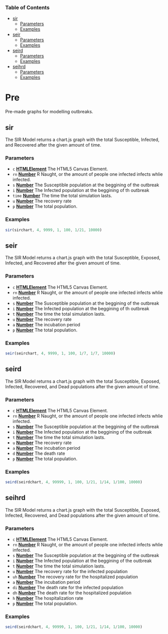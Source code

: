 <!-- Generated by documentation.js. Update this documentation by updating the source code. -->

### Table of Contents

*   [sir][2]
    *   [Parameters][3]
    *   [Examples][4]
*   [seir][5]
    *   [Parameters][6]
    *   [Examples][7]
*   [seird][8]
    *   [Parameters][9]
    *   [Examples][10]
*   [seihrd][11]
    *   [Parameters][12]
    *   [Examples][13]

# Pre

Pre-made graphs for modelling outbreaks.

## sir

The SIR Model returns a chart.js graph with the total Susceptible, Infected, and Recovered after the given amount of time.

### Parameters

*   `c` **[HTMLElement][14]** The HTML5 Canvas Element.
*   `rn` **[Number][15]** R Naught, or the amount of people one infected infects whlie infected.
*   `s` **[Number][15]** The Susceptible population at the beggining of the outbreak
*   `i` **[Number][15]** The Infected population at the beggining of th outbreak
*   `time` **[Number][15]** The time the total simulation lasts.
*   `u` **[Number][15]** The recovery rate
*   `p` **[Number][15]** The total population.

### Examples

```javascript
sir(sirchart, 4, 9999, 1, 100, 1/21, 10000)
```

## seir

The SIR Model returns a chart.js graph with the total Susceptible, Exposed, Infected, and Recovered after the given amount of time.

### Parameters

*   `c` **[HTMLElement][14]** The HTML5 Canvas Element.
*   `rn` **[Number][15]** R Naught, or the amount of people one infected infects whlie infected.
*   `s` **[Number][15]** The Susceptible population at the beggining of the outbreak
*   `i` **[Number][15]** The Infected population at the beggining of th outbreak
*   `t` **[Number][15]** The time the total simulation lasts.
*   `u` **[Number][15]** The recovery rate
*   `a` **[Number][15]** The incubation period
*   `p` **[Number][15]** The total population.

### Examples

```javascript
seir(seirchart, 4, 9999, 1, 100, 1/7, 1/7, 10000)
```

## seird

The SIR Model returns a chart.js graph with the total Susceptible, Exposed, Infected, Recovered, and Dead populations after the given amount of time.

### Parameters

*   `c` **[HTMLElement][14]** The HTML5 Canvas Element.
*   `rn` **[Number][15]** R Naught, or the amount of people one infected infects whlie infected.
*   `s` **[Number][15]** The Susceptible population at the beggining of the outbreak
*   `i` **[Number][15]** The Infected population at the beggining of the outbreak
*   `t` **[Number][15]** The time the total simulation lasts.
*   `u` **[Number][15]** The recovery rate
*   `a` **[Number][15]** The incubation period
*   `d` **[Number][15]** The death rate
*   `p` **[Number][15]** The total population.

### Examples

```javascript
seird(seirdchart, 4, 99999, 1, 100, 1/21, 1/14, 1/100, 10000)
```

## seihrd

The SIR Model returns a chart.js graph with the total Susceptible, Exposed, Infected, Recovered, and Dead populations after the given amount of time.

### Parameters

*   `c` **[HTMLElement][14]** The HTML5 Canvas Element.
*   `rn` **[Number][15]** R Naught, or the amount of people one infected infects whlie infected.
*   `s` **[Number][15]** The Susceptible population at the beggining of the outbreak
*   `i` **[Number][15]** The Infected population at the beggining of the outbreak
*   `t` **[Number][15]** The time the total simulation lasts.
*   `u` **[Number][15]** The recovery rate for the infected population
*   `uh` **[Number][15]** The recovery rate for the hospitalized population
*   `a` **[Number][15]** The incubation period
*   `di` **[Number][15]** The death rate for the infected population
*   `dh` **[Number][15]** The death rate for the hospitalized population
*   `h` **[Number][15]** The hospitalization rate
*   `p` **[Number][15]** The total population.

### Examples

```javascript
seird(seirdchart, 4, 99999, 1, 100, 1/21, 1/14, 1/100, 10000)
```

[1]: #chart

[2]: #sir

[3]: #parameters

[4]: #examples

[5]: #seir

[6]: #parameters-1

[7]: #examples-1

[8]: #seird

[9]: #parameters-2

[10]: #examples-2

[11]: #seihrd

[12]: #parameters-3

[13]: #examples-3

[14]: https://developer.mozilla.org/docs/Web/HTML/Element

[15]: https://developer.mozilla.org/docs/Web/JavaScript/Reference/Global_Objects/Number
